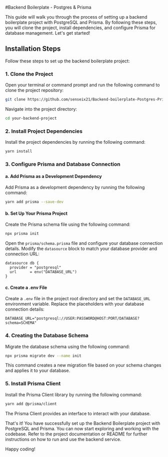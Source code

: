#Backend Boilerplate - Postgres & Prisma

This guide will walk you through the process of setting up a backend boilerplate project with PostgreSQL and Prisma. By following these steps, you will clone the project, install dependencies, and configure Prisma for database management. Let's get started!

## Installation Steps

Follow these steps to set up the backend boilerplate project:

### 1. Clone the Project

Open your terminal or command prompt and run the following command to clone the project repository:

```bash
git clone https://github.com/senseix21/Backend-boilerplate-Postgres-Prisma/ your-backend-project
```

Navigate into the project directory:

```bash
cd your-backend-project
```

### 2. Install Project Dependencies

Install the project dependencies by running the following command:

```bash
yarn install
```

### 3. Configure Prisma and Database Connection

#### a. Add Prisma as a Development Dependency

Add Prisma as a development dependency by running the following command:

```bash
yarn add prisma --save-dev
```

#### b. Set Up Your Prisma Project

Create the Prisma schema file using the following command:

```bash
npx prisma init
```

Open the `prisma/schema.prisma` file and configure your database connection details. Modify the `datasource` block to match your database provider and connection URL:

```prisma
datasource db {
  provider = "postgresql"
  url      = env("DATABASE_URL")
}
```

#### c. Create a .env File

Create a `.env` file in the project root directory and set the `DATABASE_URL` environment variable. Replace the placeholders with your database connection details:

```dotenv
DATABASE_URL="postgresql://USER:PASSWORD@HOST:PORT/DATABASE?schema=SCHEMA"
```

### 4. Creating the Database Schema

Migrate the database schema using the following command:

```bash
npx prisma migrate dev --name init
```

This command creates a new migration file based on your schema changes and applies it to your database.

### 5. Install Prisma Client

Install the Prisma Client library by running the following command:

```bash
yarn add @prisma/client
```

The Prisma Client provides an interface to interact with your database.

That's it! You have successfully set up the Backend Boilerplate project with PostgreSQL and Prisma. You can now start exploring and working with the codebase. Refer to the project documentation or README for further instructions on how to run and use the backend service.

Happy coding!
